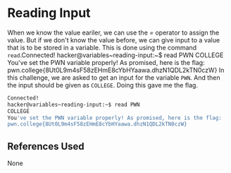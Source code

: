 # Reading Input
When we know the value eariler, we can use the *=* operator to assign the value. But if we don't know the value before, we can give input to a value that is to be stored in a variable. This is done using the command `read`.Connected!
hacker@variables~reading-input:~$ read PWN
COLLEGE
You've set the PWN variable properly! As promised, here is the flag:
pwn.college{8Ut0L9m4sF58zEHmE8cYbHYaawa.dhzN1QDL2kTN0czW}
	In this challenge, we are asked to get an input for the variable `PWN`. And then the input should be given as `COLLEGE`. Doing this gave me the flag.

```bash
Connected!
hacker@variables~reading-input:~$ read PWN
COLLEGE
You've set the PWN variable properly! As promised, here is the flag:
pwn.college{8Ut0L9m4sF58zEHmE8cYbHYaawa.dhzN1QDL2kTN0czW}
```

## References Used
None

